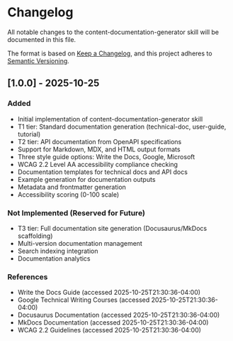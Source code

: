 # Changelog

All notable changes to the content-documentation-generator skill will be documented in this file.

The format is based on [Keep a Changelog](https://keepachangelog.com/en/1.0.0/),
and this project adheres to [Semantic Versioning](https://semver.org/spec/v2.0.0.html).

## [1.0.0] - 2025-10-25

### Added
- Initial implementation of content-documentation-generator skill
- T1 tier: Standard documentation generation (technical-doc, user-guide, tutorial)
- T2 tier: API documentation from OpenAPI specifications
- Support for Markdown, MDX, and HTML output formats
- Three style guide options: Write the Docs, Google, Microsoft
- WCAG 2.2 Level AA accessibility compliance checking
- Documentation templates for technical docs and API docs
- Example generation for documentation outputs
- Metadata and frontmatter generation
- Accessibility scoring (0-100 scale)

### Not Implemented (Reserved for Future)
- T3 tier: Full documentation site generation (Docusaurus/MkDocs scaffolding)
- Multi-version documentation management
- Search indexing integration
- Documentation analytics

### References
- Write the Docs Guide (accessed 2025-10-25T21:30:36-04:00)
- Google Technical Writing Courses (accessed 2025-10-25T21:30:36-04:00)
- Docusaurus Documentation (accessed 2025-10-25T21:30:36-04:00)
- MkDocs Documentation (accessed 2025-10-25T21:30:36-04:00)
- WCAG 2.2 Guidelines (accessed 2025-10-25T21:30:36-04:00)
